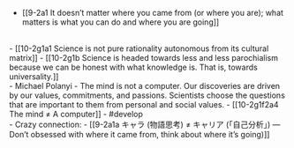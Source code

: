 - [[9-2a1 It doesn’t matter where you came from (or where you are); what matters is what you can do and where you are going]]
<br>
- [[10-2g1a1 Science is not pure rationality autonomous from its cultural matrix]]
- [[10-2g1b Science is headed towards less and less parochialism because we can be honest with what knowledge is. That is, towards universality.]]
<br>
- Michael Polanyi - The mind is not a computer. Our discoveries are driven by our values, commitments, and passions. Scientists choose the questions that are important to them from personal and social values.
  - [[10-2g1f2a4 The mind ≠ A computer]]
- #develop
<br>
- Crazy connection:
- [[9-2a1a キャラ (物語思考) ≠ キャリア (「自己分析」) — Don’t obsessed with where it came from, think about where it’s going)]]
